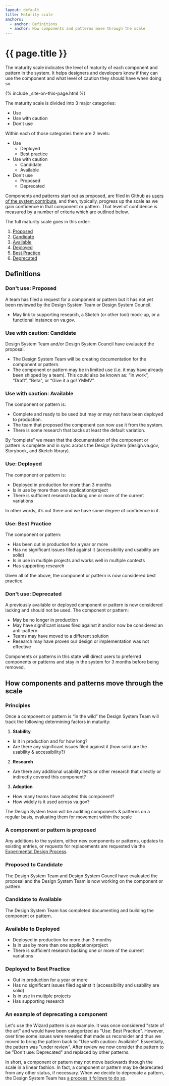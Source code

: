 ```yaml
---
layout: default
title: Maturity scale
anchors:
  - anchor: Definitions
  - anchor: How components and patterns move through the scale
---
```


# {{ page.title }}

<div class="va-introtext">
  The maturity scale indicates the level of maturity of each component and pattern in the system. It helps designers and developers know if they can use the component and what level of caution they should have when doing so.
</div>

{% include _site-on-this-page.html %}

The maturity scale is divided into 3 major categories:

* Use
* Use with caution
* Don't use

Within each of those categories there are 2 levels:

* Use
  * Deployed
  * Best practice
* Use with caution
  * Candidate
  * Available
* Don't use
  * Proposed
  * Deprecated

Components and patterns start out as proposed, are filed in Github as [users of the system contribute](contributing-to-the-design-system/), and then, typically, progress up the scale as we gain confidence in that component or pattern. That level of confidence is measured by a number of criteria which are outlined below.

The full maturity scale goes in this order:

1. [Proposed](#proposed)
2. [Candidate](#candidate)
3. [Available](#available)
4. [Deployed](#deployed)
5. [Best Practice](#best-practice)
6. [Deprecated](#deprecated)

## Definitions

<h3 id="proposed">Don't use: Proposed</h3>

A team has filed a request for a component or pattern but it has not yet been reviewed by the Design System Team or Design System Council. 

* May link to supporting research, a Sketch (or other tool) mock-up, or a functional instance on va.gov. 

<h3 id="candidate">Use with caution: Candidate</h3>

Design System Team and/or Design System Council have evaluated the proposal. 

* The Design System Team will be creating documentation for the component or pattern. 
* The component or pattern may be in limited use (i.e. it may have already been shipped by a team). This could also be known as: “In work”, “Draft”, "Beta", or “Give it a go! YMMV”.

<h3 id="available">Use with caution: Available</h3>
The component or pattern is:

* Complete and ready to be used but may or may not have been deployed to production.
* The team that proposed the component can now use it from the system.
* There is some research that backs at least the default variation.

By “complete” we mean that the documentation of the component or pattern is complete and in sync across the Design System (design.va.gov, Storybook, and Sketch library). 

<h3 id="deployed">Use: Deployed</h3>
The component or pattern is:

* Deployed in production for more than 3 months
* Is in use by more than one application/project
* There is sufficient research backing one or more of the current variations

In other words, it’s out there and we have some degree of confidence in it.

<h3 id="best-practice">Use: Best Practice</h3>

The component or pattern:

* Has been out in production for a year or more
* Has no significant issues filed against it (accessibility and usability are solid)
* Is in use in multiple projects and works well in multiple contexts
* Has supporting research

Given all of the above, the component or pattern is now considered best practice.

<h3 id="deprecated">Don't use: Deprecated</h3>

A previously available or deployed component or pattern is now considered lacking and should not be used. The component or pattern: 

* May be no longer in production
* May have significant issues filed against it and/or now be considered an anti-pattern
* Teams may have moved to a different solution
* Research may have proven our design or implementation was not effective

Components or patterns in this state will direct users to preferred components or patterns and stay in the system for 3 months before being removed.

## How components and patterns move through the scale

### Principles

Once a component or pattern is “in the wild” the Design System Team will track the following determining factors in maturity: 

1. **Stability**
  * Is it in production and for how long?
  * Are there any significant issues filed against it (how solid are the usability & accessibility?)
2. **Research**
  * Are there any additional usability tests or other research that directly or indirectly covered this component?
3. **Adoption**
  * How many teams have adopted this component?
  * How widely is it used across va.gov?

The Design System team will be auditing components & patterns on a regular basis, evaluating them for movement within the scale

### A component or pattern is proposed

Any additions to the system, either new components or patterns, updates to existing entries, or requests for replacements are requested via the [Experimental Design Process](contributing-to-the-design-system/).

### Proposed to Candidate 

The Design System Team and Design System Council have evaluated the proposal and the Design System Team is now working on the component or pattern.

### Candidate to Available

The Design System Team has completed documenting and building the component or pattern.

### Available to Deployed

* Deployed in production for more than 3 months
* Is in use by more than one application/project
* There is sufficient research backing one or more of the current variations

### Deployed to Best Practice

* Out in production for a year or more
* Has no significant issues filed against it (accessibility and usability are solid)
* Is in use in multiple projects
* Has supporting research

### An example of deprecating a component

Let's use the Wizard pattern is an example. It was once considered "state of the art" and would have been categorized as "Use: Best Practice". However, over time some issues were revealed that made us reconsider and thus we moved to bring the pattern back to "Use with caution: Available". Essentially, the pattern was "under review". After review we now consider the pattern to be "Don't use: Deprecated" and replaced by other patterns.

In short, a component or pattern may not move backwards through the scale in a linear fashion. In fact, a component or pattern may be deprecated from any other status, if necessary. When we decide to deprecate a pattern, the Design System Team has [a process it follows to do so](contributing-to-the-design-system#deprecating-a-component).